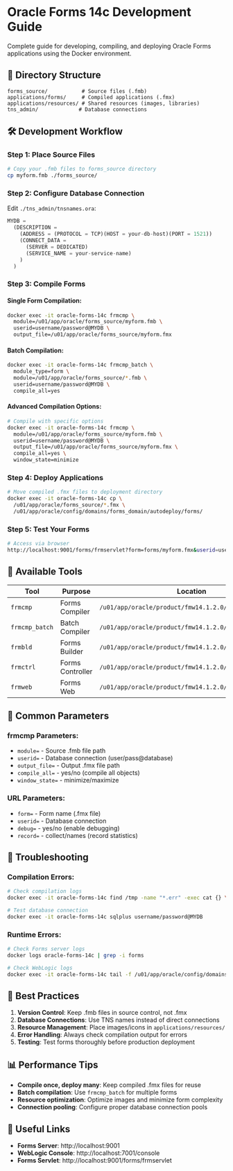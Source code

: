 # Oracle Forms 14c Development Guide

Complete guide for developing, compiling, and deploying Oracle Forms applications using the Docker environment.

## 📁 **Directory Structure**

```
forms_source/           # Source files (.fmb)
applications/forms/     # Compiled applications (.fmx)
applications/resources/ # Shared resources (images, libraries)
tns_admin/             # Database connections
```

## 🛠️ **Development Workflow**

### **Step 1: Place Source Files**
```bash
# Copy your .fmb files to forms_source directory
cp myform.fmb ./forms_source/
```

### **Step 2: Configure Database Connection**
Edit `./tns_admin/tnsnames.ora`:
```sql
MYDB =
  (DESCRIPTION =
    (ADDRESS = (PROTOCOL = TCP)(HOST = your-db-host)(PORT = 1521))
    (CONNECT_DATA =
      (SERVER = DEDICATED)
      (SERVICE_NAME = your-service-name)
    )
  )
```

### **Step 3: Compile Forms**

#### **Single Form Compilation:**
```bash
docker exec -it oracle-forms-14c frmcmp \
  module=/u01/app/oracle/forms_source/myform.fmb \
  userid=username/password@MYDB \
  output_file=/u01/app/oracle/forms_source/myform.fmx
```

#### **Batch Compilation:**
```bash
docker exec -it oracle-forms-14c frmcmp_batch \
  module_type=form \
  module=/u01/app/oracle/forms_source/*.fmb \
  userid=username/password@MYDB \
  compile_all=yes
```

#### **Advanced Compilation Options:**
```bash
# Compile with specific options
docker exec -it oracle-forms-14c frmcmp \
  module=/u01/app/oracle/forms_source/myform.fmb \
  userid=username/password@MYDB \
  output_file=/u01/app/oracle/forms_source/myform.fmx \
  compile_all=yes \
  window_state=minimize
```

### **Step 4: Deploy Applications**
```bash
# Move compiled .fmx files to deployment directory
docker exec -it oracle-forms-14c cp \
  /u01/app/oracle/forms_source/*.fmx \
  /u01/app/oracle/config/domains/forms_domain/autodeploy/forms/
```

### **Step 5: Test Your Forms**
```bash
# Access via browser
http://localhost:9001/forms/frmservlet?form=forms/myform.fmx&userid=username/password@MYDB
```

## 🔧 **Available Tools**

| Tool | Purpose | Location |
|------|---------|----------|
| `frmcmp` | Forms Compiler | `/u01/app/oracle/product/fmw14.1.2.0/bin/frmcmp` |
| `frmcmp_batch` | Batch Compiler | `/u01/app/oracle/product/fmw14.1.2.0/bin/frmcmp_batch` |
| `frmbld` | Forms Builder | `/u01/app/oracle/product/fmw14.1.2.0/bin/frmbld` |
| `frmctrl` | Forms Controller | `/u01/app/oracle/product/fmw14.1.2.0/bin/frmctrl` |
| `frmweb` | Forms Web | `/u01/app/oracle/product/fmw14.1.2.0/bin/frmweb` |

## 📝 **Common Parameters**

### **frmcmp Parameters:**
- `module=` - Source .fmb file path
- `userid=` - Database connection (user/pass@database)
- `output_file=` - Output .fmx file path
- `compile_all=` - yes/no (compile all objects)
- `window_state=` - minimize/maximize

### **URL Parameters:**
- `form=` - Form name (.fmx file)
- `userid=` - Database connection
- `debug=` - yes/no (enable debugging)
- `record=` - collect/names (record statistics)

## 🚨 **Troubleshooting**

### **Compilation Errors:**
```bash
# Check compilation logs
docker exec -it oracle-forms-14c find /tmp -name "*.err" -exec cat {} \;

# Test database connection
docker exec -it oracle-forms-14c sqlplus username/password@MYDB
```

### **Runtime Errors:**
```bash
# Check Forms server logs
docker logs oracle-forms-14c | grep -i forms

# Check WebLogic logs
docker exec -it oracle-forms-14c tail -f /u01/app/oracle/config/domains/forms_domain/servers/WLS_FORMS/logs/WLS_FORMS.log
```

## 🎯 **Best Practices**

1. **Version Control**: Keep .fmb files in source control, not .fmx
2. **Database Connections**: Use TNS names instead of direct connections
3. **Resource Management**: Place images/icons in `applications/resources/`
4. **Error Handling**: Always check compilation output for errors
5. **Testing**: Test forms thoroughly before production deployment

## 📊 **Performance Tips**

- **Compile once, deploy many**: Keep compiled .fmx files for reuse
- **Batch compilation**: Use `frmcmp_batch` for multiple forms
- **Resource optimization**: Optimize images and minimize form complexity
- **Connection pooling**: Configure proper database connection pools

## 🔗 **Useful Links**

- **Forms Server**: http://localhost:9001
- **WebLogic Console**: http://localhost:7001/console
- **Forms Servlet**: http://localhost:9001/forms/frmservlet